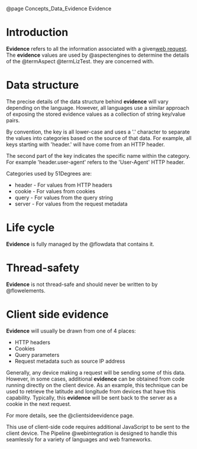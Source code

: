 @page Concepts_Data_Evidence Evidence


# Introduction

**Evidence** refers to all the information associated with a given[web request](@term{Concepts_Terminology_LizTest}).
The **evidence** values are used by @aspectengines to determine 
the details of the @termAspect @termLizTest.  they are concerned with.

# Data structure

The precise details of the data structure behind **evidence** will vary depending on the
language. However, all languages use a similar approach of exposing the stored evidence
values as a collection of string key/value pairs.

By convention, the key is all lower-case and uses a '.' character to separate the
values into categories based on the source of that data.
For example, all keys starting with 'header.' will have come from an HTTP header.

The second part of the key indicates the specific name within the category.
For example 'header.user-agent' refers to the 'User-Agent' HTTP header.

Categories used by 51Degrees are:

- header - For values from HTTP headers
- cookie - For values from cookies
- query - For values from the query string
- server - For values from the request metadata

# Life cycle

**Evidence** is fully managed by the @flowdata that contains it.

# Thread-safety

**Evidence** is not thread-safe and should never be written to by @flowelements.

# Client side evidence

**Evidence** will usually be drawn from one of 4 places:

* HTTP headers
* Cookies
* Query parameters
* Request metadata such as source IP address

Generally, any device making a request will be sending some of this data. However, in
some cases, additional **evidence** can be obtained from code running directly on the 
client device. 
As an example, this technique can be used to retrieve the latitude and longitude 
from devices that have this capability.
Typically, this **evidence** will be sent back to the server as a cookie in the next request.

For more details, see the @clientsideevidence page.

This use of client-side code requires additional JavaScript to be sent to the client
device. The Pipeline @webintegration is designed to handle 
this seamlessly for a variety of languages and web frameworks.

